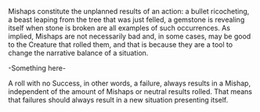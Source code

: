Mishaps constitute the unplanned results of an action: a bullet ricocheting, a beast leaping from the tree that was just felled, a gemstone is revealing itself when stone is broken are all examples of such occurrences. As implied, Mishaps are not necessarily bad and, in some cases, may be good to the Creature that rolled them, and that is because they are a tool to change the narrative balance of a situation.

-Something here-

A roll with no Success, in other words, a failure, always results in a Mishap, independent of the amount of Mishaps or neutral results rolled. That means that failures should always result in a new situation presenting itself.
